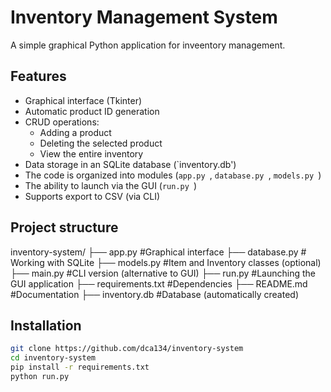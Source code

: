 # Inventory Management System

A simple graphical Python application for inveentory management.

## Features
- Graphical interface (Tkinter)
- Automatic product ID generation
- CRUD operations:
  - Adding a product
  - Deleting the selected product
  - View the entire inventory
- Data storage in an SQLite database (`inventory.db')
- The code is organized into modules (`app.py `, `database.py `, `models.py `)
- The ability to launch via the GUI (`run.py `)
- Supports export to CSV (via CLI)

## Project structure
inventory-system/
├── app.py              #Graphical interface
├── database.py         # Working with SQLite
├── models.py           #Item and Inventory classes (optional)
├── main.py             #CLI version (alternative to GUI)
├── run.py              #Launching the GUI application
├── requirements.txt    #Dependencies
├── README.md           #Documentation
├── inventory.db        #Database (automatically created)


## Installation
```bash
git clone https://github.com/dca134/inventory-system
cd inventory-system
pip install -r requirements.txt
python run.py 
